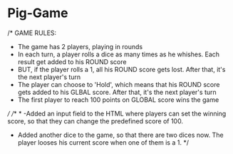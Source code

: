 # Pig-Game
/*
GAME RULES:

- The game has 2 players, playing in rounds
- In each turn, a player rolls a dice as many times as he whishes. Each result get added to his ROUND score
- BUT, if the player rolls a 1, all his ROUND score gets lost. After that, it's the next player's turn
- The player can choose to 'Hold', which means that his ROUND score gets added to his GLBAL score. After that, it's the next player's turn
- The first player to reach 100 points on GLOBAL score wins the game

*/
/**
 * 
-Added an input field to the HTML where players can set the winning score, so that they can change the predefined score of 100. 
- Added another dice to the game, so that there are two dices now. The player looses his current score when one of them is a 1. 
 */

